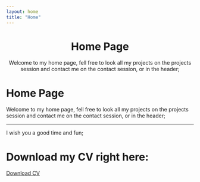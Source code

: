 ```yaml
---
layout: home
title: "Home"
---
```



<div style="text-align:center">
  <h1>Home Page</h1>
  <p>Welcome to my home page, fell free to look all my projects on the projects session and contact me on the contact session, or in the header;</p>
</div>


# Home Page
Welcome to my home page, fell free to look all my projects on the projects session and contact me on the contact session, or in the header;

---

I wish you a good time and fun;

# Download my CV right here:

[Download CV](/assets/files/Ewerthon_CV.pdf)

